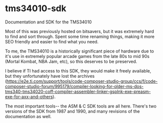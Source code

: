 # tms34010-sdk
Documentation and SDK for the TMS34010

Most of this was previously hosted on bitsavers, but it was extremely hard to find and sort through. Spent some time renaming things, making it more SEO friendly and easier to find what you need.

To me, the TMS34010 is a historically significant piece of hardware due to it's use in extremely popular arcade games from the late 80s to mid 90s (Mortal Kombat, NBA Jam, etc), so this deserves to be preserved.

I believe if TI had access to this SDK, they would make it freely available, but they unfortunately have lost the archives (https://e2e.ti.com/support/tools/code-composer-studio-group/ccs/f/code-composer-studio-forum/995179/compiler-looking-for-older-ms-dos-tms340-tms34020-coff-compiler-assembler-linker-gsplnk-exe-preasm-exe-for-axx-and-others). 

The most important tools-- the ASM & C SDK tools are all here. There's two versions of the SDK from 1987 and 1990, and many revisions of the documentation as well.

